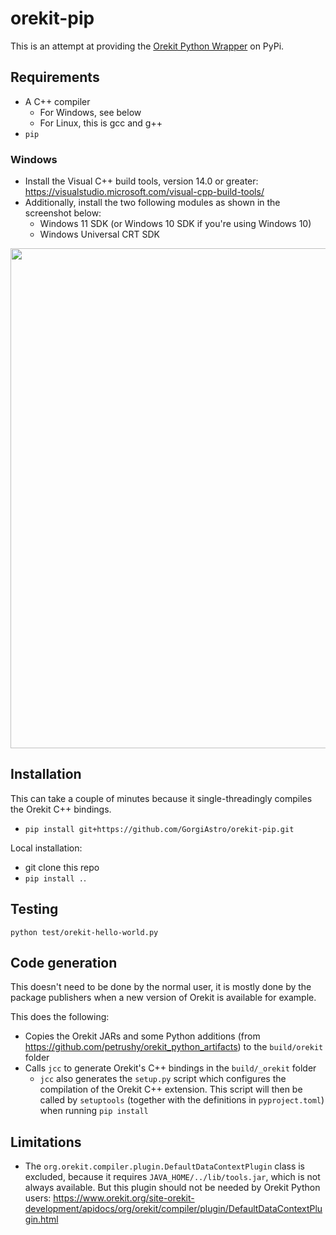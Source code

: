 # orekit-pip

This is an attempt at providing the [Orekit Python Wrapper](https://gitlab.orekit.org/orekit-labs/python-wrapper/-/wikis/home) on PyPi.

## Requirements

* A C++ compiler
    * For Windows, see below
    * For Linux, this is gcc and g++
* `pip`

### Windows

* Install the Visual C++ build tools, version 14.0 or greater: https://visualstudio.microsoft.com/visual-cpp-build-tools/
* Additionally, install the two following modules as shown in the screenshot below:
    * Windows 11 SDK (or Windows 10 SDK if you're using Windows 10)
    * Windows Universal CRT SDK

<img src="windows-vs-tools.png" width="800">

## Installation

This can take a couple of minutes because it single-threadingly compiles the Orekit C++ bindings.

* `pip install git+https://github.com/GorgiAstro/orekit-pip.git`

Local installation:
* git clone this repo
* `pip install .`. 

## Testing

`python test/orekit-hello-world.py`

## Code generation

This doesn't need to be done by the normal user, it is mostly done by the package publishers when a new version of Orekit is available for example.

This does the following:

* Copies the Orekit JARs and some Python additions (from https://github.com/petrushy/orekit_python_artifacts) to the `build/orekit` folder
* Calls `jcc` to generate Orekit's C++ bindings in the `build/_orekit` folder
    * `jcc` also generates the `setup.py` script which configures the compilation of the Orekit C++ extension. This script will then be called by `setuptools` (together with the definitions in `pyproject.toml`) when running `pip install`

## Limitations

* The `org.orekit.compiler.plugin.DefaultDataContextPlugin` class is excluded, because it requires `JAVA_HOME/../lib/tools.jar`, which is not always available. But this plugin should not be needed by Orekit Python users: https://www.orekit.org/site-orekit-development/apidocs/org/orekit/compiler/plugin/DefaultDataContextPlugin.html
